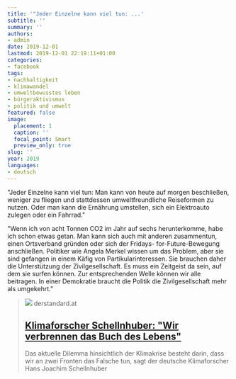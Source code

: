 ```yaml
---
title: '"Jeder Einzelne kann viel tun: ...'
subtitle: ''
summary: ''
authors:
- admin
date: 2019-12-01
lastmod: 2019-12-01 22:19:11+01:00
categories:
- facebook
tags:
- nachhaltigkeit
- klimawandel
- umweltbewusstes leben
- bürgeraktivismus
- politik und umwelt
featured: false
image:
  placement: 1
  caption: ''
  focal_point: Smart
  preview_only: true
slug: ''
year: 2019
languages:
- deutsch
---
```


"Jeder Einzelne kann viel tun: Man kann von heute auf morgen beschließen, weniger zu fliegen und stattdessen umweltfreundliche Reiseformen zu nutzen. Oder man kann die Ernährung umstellen, sich ein Elektroauto zulegen oder ein Fahrrad."

"Wenn ich von acht Tonnen CO2 im Jahr auf sechs herunterkomme, habe ich schon etwas getan. Man kann sich auch mit anderen zusammentun, einen Ortsverband gründen oder sich der Fridays- for-Future-Bewegung anschließen. Politiker wie Angela Merkel wissen um das Problem, aber sie sind gefangen in einem Käfig von Partikularinteressen. Sie brauchen daher die Unterstützung der Zivilgesellschaft. Es muss ein Zeitgeist da sein, auf dem sie surfen können. Zur entsprechenden Welle können wir alle beitragen. In einer Demokratie braucht die Politik die Zivilgesellschaft mehr als umgekehrt."
> [![](https://i.ds.at/Csnm8w/rs:fill:1200:600/plain/2019/11/26/amazonas.jpg)](https://www.derstandard.at/story/2000111534109/klimaforscher-schellnhuber-wir-verbrennen-das-buch-des-lebens)
> derstandard.at
> ## [Klimaforscher Schellnhuber: "Wir verbrennen das Buch des Lebens"](https://www.derstandard.at/story/2000111534109/klimaforscher-schellnhuber-wir-verbrennen-das-buch-des-lebens)
>
>Das aktuelle Dilemma hinsichtlich der Klimakrise besteht darin, dass wir an zwei Fronten das Falsche tun, sagt der deutsche Klimaforscher Hans Joachim Schellnhuber